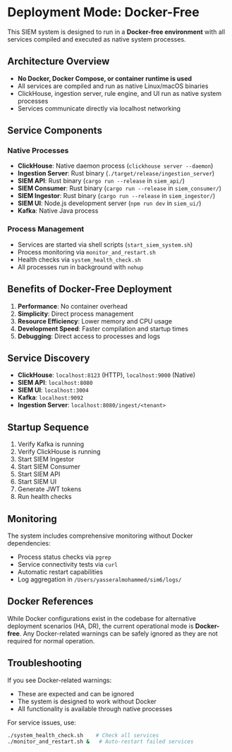 # Deployment Mode: Docker-Free

This SIEM system is designed to run in a **Docker-free environment** with all services compiled and executed as native system processes.

## Architecture Overview

- **No Docker, Docker Compose, or container runtime is used**
- All services are compiled and run as native Linux/macOS binaries
- ClickHouse, ingestion server, rule engine, and UI run as native system processes
- Services communicate directly via localhost networking

## Service Components

### Native Processes
- **ClickHouse**: Native daemon process (`clickhouse server --daemon`)
- **Ingestion Server**: Rust binary (`./target/release/ingestion_server`)
- **SIEM API**: Rust binary (`cargo run --release` in `siem_api/`)
- **SIEM Consumer**: Rust binary (`cargo run --release` in `siem_consumer/`)
- **SIEM Ingestor**: Rust binary (`cargo run --release` in `siem_ingestor/`)
- **SIEM UI**: Node.js development server (`npm run dev` in `siem_ui/`)
- **Kafka**: Native Java process

### Process Management
- Services are started via shell scripts (`start_siem_system.sh`)
- Process monitoring via `monitor_and_restart.sh`
- Health checks via `system_health_check.sh`
- All processes run in background with `nohup`

## Benefits of Docker-Free Deployment

1. **Performance**: No container overhead
2. **Simplicity**: Direct process management
3. **Resource Efficiency**: Lower memory and CPU usage
4. **Development Speed**: Faster compilation and startup times
5. **Debugging**: Direct access to processes and logs

## Service Discovery

- **ClickHouse**: `localhost:8123` (HTTP), `localhost:9000` (Native)
- **SIEM API**: `localhost:8080`
- **SIEM UI**: `localhost:3004`
- **Kafka**: `localhost:9092`
- **Ingestion Server**: `localhost:8080/ingest/<tenant>`

## Startup Sequence

1. Verify Kafka is running
2. Verify ClickHouse is running
3. Start SIEM Ingestor
4. Start SIEM Consumer
5. Start SIEM API
6. Start SIEM UI
7. Generate JWT tokens
8. Run health checks

## Monitoring

The system includes comprehensive monitoring without Docker dependencies:

- Process status checks via `pgrep`
- Service connectivity tests via `curl`
- Automatic restart capabilities
- Log aggregation in `/Users/yasseralmohammed/sim6/logs/`

## Docker References

While Docker configurations exist in the codebase for alternative deployment scenarios (HA, DR), the current operational mode is **Docker-free**. Any Docker-related warnings can be safely ignored as they are not required for normal operation.

## Troubleshooting

If you see Docker-related warnings:
- These are expected and can be ignored
- The system is designed to work without Docker
- All functionality is available through native processes

For service issues, use:
```bash
./system_health_check.sh    # Check all services
./monitor_and_restart.sh &   # Auto-restart failed services
```